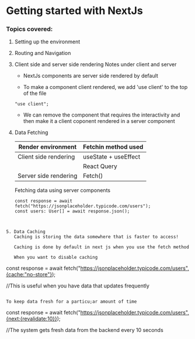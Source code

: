 # Getting started with NextJs

### Topics covered:

1. Setting up the environment
2. Routing and Navigation
3. Client side and server side rendering
   Notes under client and server

   - NextJs components are server side rendered by default

   - To make a component client rendered, we add 'use client' to the top of the file

   ```
   "use client";
   ```

   - We can remove the component that requires the interactivity and then make it a client coponent rendered in a server component

4. Data Fetching

    | Render environment    | Fetchin method used  |
    | --------------------- | -------------------- |
    | Client side rendering | useState + useEffect |
    |                      | React Query               |
    | Server side rendering | Fetch()                 |



    Fetching data using server components

    ```
    const response = await fetch("https://jsonplaceholder.typicode.com/users");
    const users: User[] = await response.json();

```


5. Data Caching
   Caching is storing the data somewhere that is faster to access!

   Caching is done by default in next js when you use the fetch method

   When you want to disable caching

   ```
   const response = await fetch("https://jsonplaceholder.typicode.com/users",{cache:"no-store"});

   //This is useful when you have data that updates frequently
   ```

   To keep data fresh for a particu;ar amount of time

   ```
   const response = await fetch("https://jsonplaceholder.typicode.com/users",{next:{revalidate:10}});

   //The system gets fresh data from the backend every 10 seconds
   ```

